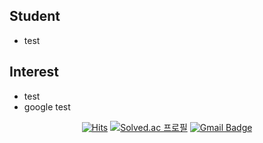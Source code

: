 ## Student

- test

## Interest

- test
- google test


<div align="center">

[![Hits](https://hits.seeyoufarm.com/api/count/incr/badge.svg?url=https%3A%2F%2Fgithub.com%2FHyunseokCheong%2Fhit-counter&count_bg=%2379C83D&title_bg=%23555555&icon=&icon_color=%23E7E7E7&title=hits&edge_flat=false)](https://hits.seeyoufarm.com)
[![Solved.ac 프로필](http://mazassumnida.wtf/api/mini/generate_badge?boj=chsisgood)](https://solved.ac/chsisgood)
[![Gmail Badge](https://img.shields.io/badge/Gmail-d14836?style=flat-square&logo=Gmail&logoColor=white&link=mailto:jhs710000@gmail.com)](mailto:jhs710000@gmail.com)
</div>
